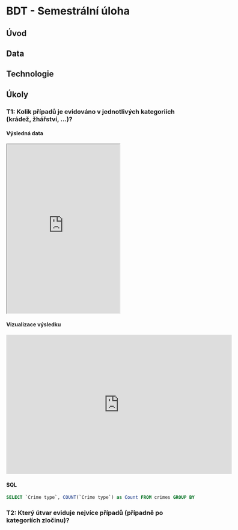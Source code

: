 # BDT - Semestrální úloha

## Úvod

## Data

## Technologie

## Úkoly

### T1: Kolik případů je evidováno v jednotlivých kategoriích (krádež, žhářství, …)?

#### Výsledná data
<iframe src="https://docs.google.com/spreadsheets/d/e/2PACX-1vT8kFoVB6TB8-bQCMInVBvB2l2HuElhyXmWn8kBtQ2BRCGmejcSKpZU_zNOJaqtfrT98rQPWC0tOn7Y/pubhtml?gid=275794259&amp;single=true&amp;widget=true&amp;headers=false&amp;range=A1:B15" height="450px">
</iframe>

#### Vizualizace výsledku
<iframe width="600" height="371" seamless frameborder="0" scrolling="no" src="https://docs.google.com/spreadsheets/d/e/2PACX-1vT8kFoVB6TB8-bQCMInVBvB2l2HuElhyXmWn8kBtQ2BRCGmejcSKpZU_zNOJaqtfrT98rQPWC0tOn7Y/pubchart?oid=958727936&amp;format=interactive" >
</iframe>

#### SQL
```SQL
SELECT `Crime type`, COUNT(`Crime type`) as Count FROM crimes GROUP BY `Crime type` ORDER BY Count DESC;
```

### T2: Který útvar eviduje nejvíce případů (případně po kategoriích zločinu)?
